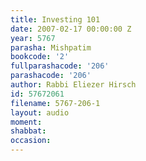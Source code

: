 ```yaml
---
title: Investing 101
date: 2007-02-17 00:00:00 Z
year: 5767
parasha: Mishpatim
bookcode: '2'
fullparashacode: '206'
parashacode: '206'
author: Rabbi Eliezer Hirsch
id: 57672061
filename: 5767-206-1
layout: audio
moment: 
shabbat: 
occasion: 
---
```



